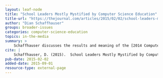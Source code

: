 ```yaml
---
layout: leaf-node
title: "School Leaders Mostly Mystified by Computer Science Education"
title-url: "https://thejournal.com/articles/2015/02/02/school-leaders-mostly-mystified-by-computer-science-education.aspx"
author: "Dian Schaffhauser"
groups: broader-issues
categories: computer-science-education
topics: in-the-media
summary: >
    Schaffhauser discusses the results and meaning of the [2014 Computer Science Teachers Association (CSTA)](http://csta.acm.org/index.html). The article makes the case for standardized CS high school curriculum, moving it from elective to mandatory in the curriculum. __The Journal__ is an organ of the ACM.  Browse the subject links in the page header for lists of recent articles by subject.
cite: |
    Schaffhauser, D. (2015).  School Leaders Mostly Mystified by Computer Science Education. The Journal. February 2, 2015.
pub-date: 2015-02-02
added-date: 2015-09-01
resource-type: external-page
---
```

